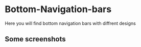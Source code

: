 # Bottom-Navigation-bars
Here you will find bottom navigation bars with diffrent designs

## Some screenshots

